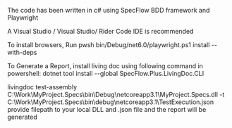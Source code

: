 The code has been written in c# using SpecFlow BDD framework and Playwright

A Visual Studio / Visual Studio/ Rider Code IDE is recommended 

To install browsers, Run pwsh bin/Debug/net6.0/playwright.ps1 install --with-deps  

To Generate a Report, install living doc using following command in powershell:    dotnet tool install --global SpecFlow.Plus.LivingDoc.CLI

livingdoc test-assembly C:\Work\MyProject.Specs\bin\Debug\netcoreapp3.1\MyProject.Specs.dll -t C:\Work\MyProject.Specs\bin\debug\netcoreapp3.1\TestExecution.json  provide filepath to your local DLL and .json file and the report will be generated
